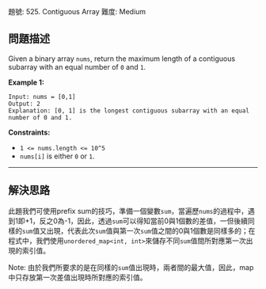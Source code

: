 題號: 525. Contiguous Array
難度: Medium

## 問題描述

Given a binary array `nums`, return the maximum length of a contiguous subarray with an equal number of `0` and `1`.

**Example 1:**
```
Input: nums = [0,1]
Output: 2
Explanation: [0, 1] is the longest contiguous subarray with an equal number of 0 and 1.
```

**Constraints:**

- `1 <= nums.length <= 10^5`
- `nums[i]` is either `0` or `1`.

---
## 解決思路

此題我們可使用prefix sum的技巧，準備一個變數`sum`，當遍歷`nums`的過程中，遇到1即+1，反之0為-1，因此，透過`sum`可以得知當前0與1個數的差值，一但後續同樣的`sum`值又出現，代表此次`sum`值與第一次`sum`值之間的0與1個數是同樣多的；在程式中，我們使用`unordered_map<int, int>`來儲存不同`sum`值間所對應第一次出現的索引值。

Note: 由於我們所要求的是在同樣的`sum`值出現時，兩者間的最大值，因此，map中只存放第一次差值出現時所對應的索引值。

